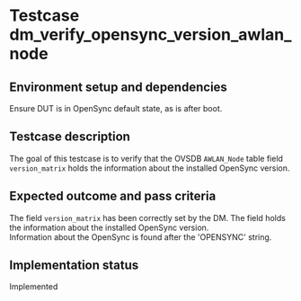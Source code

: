 # Testcase dm_verify_opensync_version_awlan_node

## Environment setup and dependencies

Ensure DUT is in OpenSync default state, as is after boot.

## Testcase description

The goal of this testcase is to verify that the OVSDB `AWLAN_Node` table field `version_matrix` holds the information
about the installed OpenSync version.

## Expected outcome and pass criteria

The field `version_matrix` has been correctly set by the DM. The field holds the information about the installed
OpenSync version.\
Information about the OpenSync is found after the 'OPENSYNC' string.

## Implementation status

Implemented
